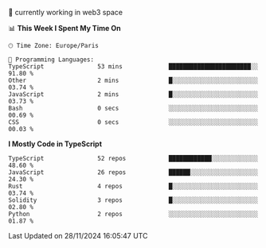 🔭 currently working in web3 space

<!--START_SECTION:waka-->
📊 **This Week I Spent My Time On** 

```text
🕑︎ Time Zone: Europe/Paris

💬 Programming Languages: 
TypeScript               53 mins             ███████████████████████░░   91.80 % 
Other                    2 mins              █░░░░░░░░░░░░░░░░░░░░░░░░   03.74 % 
JavaScript               2 mins              █░░░░░░░░░░░░░░░░░░░░░░░░   03.73 % 
Bash                     0 secs              ░░░░░░░░░░░░░░░░░░░░░░░░░   00.69 % 
CSS                      0 secs              ░░░░░░░░░░░░░░░░░░░░░░░░░   00.03 % 
```

**I Mostly Code in TypeScript** 

```text
TypeScript               52 repos            ████████████░░░░░░░░░░░░░   48.60 % 
JavaScript               26 repos            ██████░░░░░░░░░░░░░░░░░░░   24.30 % 
Rust                     4 repos             █░░░░░░░░░░░░░░░░░░░░░░░░   03.74 % 
Solidity                 3 repos             █░░░░░░░░░░░░░░░░░░░░░░░░   02.80 % 
Python                   2 repos             ░░░░░░░░░░░░░░░░░░░░░░░░░   01.87 % 
```




 Last Updated on 28/11/2024 16:05:47 UTC
<!--END_SECTION:waka-->
